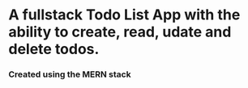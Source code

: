 #  A fullstack Todo List App with the ability to create, read, udate and delete todos.
### Created using the MERN stack
